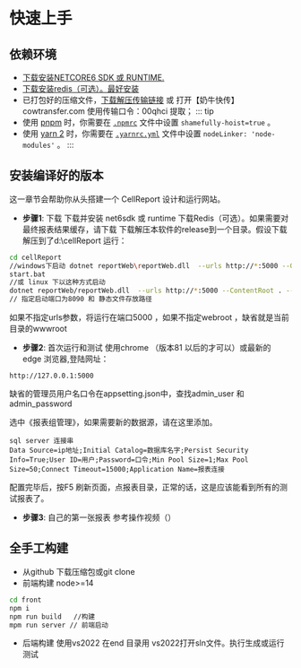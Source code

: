 # 快速上手

## 依赖环境

- [下载安装NETCORE6 SDK 或 RUNTIME.](https://dotnet.microsoft.com/download)
-  [下载安装redis（可选）。最好安装](https://github.com/MicrosoftArchive/redis/releases)
- 已打包好的压缩文件，[下载解压传输链接](https://cowtransfer.com/s/a21509df346642) 或 打开【奶牛快传】cowtransfer.com 使用传输口令：00qhci 提取；
::: tip
- 使用 [pnpm](https://pnpm.io/zh/) 时，你需要在 [`.npmrc`](https://pnpm.io/zh/npmrc#shamefully-hoist) 文件中设置 `shamefully-hoist=true` 。
- 使用 [yarn 2](https://yarnpkg.com/) 时，你需要在 [`.yarnrc.yml`](https://yarnpkg.com/configuration/yarnrc#nodeLinker) 文件中设置 `nodeLinker: 'node-modules'` 。
:::

## 安装编译好的版本

这一章节会帮助你从头搭建一个 CellReport 设计和运行网站。

- **步骤1**: 下载
下载并安装 net6sdk 或 runtime 
下载Redis（可选）。如果需要对最终报表结果缓存，请下载
下载解压本软件的release到一个目录。假设下载解压到了d:\\cellReport
运行：
```bash
cd cellReport
//windows下启动 dotnet reportWeb\reportWeb.dll  --urls http://*:5000 --ContentRoot . --WebRoot ..\wwwroot 
start.bat
//或 linux 下以这种方式启动
dotnet reportWeb/reportWeb.dll  --urls http://*:5000 --ContentRoot . --WebRoot ../wwwroot 
// 指定启动端口为8090 和 静态文件存放路径
```
如果不指定urls参数，将运行在端口5000 ，如果不指定webroot ，缺省就是当前目录的wwwroot

- **步骤2**: 首次运行和测试
使用chrome （版本81 以后的才可以）或最新的 edge 浏览器,登陆网址：
```
http://127.0.0.1:5000
```
缺省的管理员用户名口令在appsetting.json中，查找admin_user 和 admin_password

选中《报表组管理》，如果需要新的数据源，请在这里添加。
```
sql server 连接串
Data Source=ip地址;Initial Catalog=数据库名字;Persist Security Info=True;User ID=用户;Password=口令;Min Pool Size=1;Max Pool Size=50;Connect Timeout=15000;Application Name=报表连接
```
配置完毕后，按F5 刷新页面，点报表目录，正常的话，这是应该能看到所有的测试报表了。

- **步骤3**: 自己的第一张报表
参考操作视频（）

## 全手工构建

- 从github 下载压缩包或git clone
- 前端构建 node>=14
~~~bash
cd front
npm i
npm run build   //构建
mpm run server // 前端启动
~~~

- 后端构建 使用vs2022
在end 目录用 vs2022打开sln文件。执行生成或运行测试
 